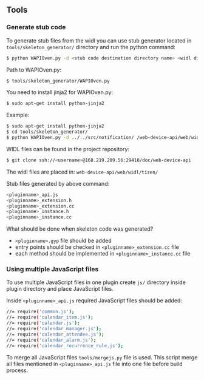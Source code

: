 ## Tools

### Generate stub code

To generate stub files from the widl you can use stub generator located in
```tools/skeleton_generator/``` directory and run the python command:

```sh
$ python WAPIOven.py -d <stub code destination directory name> <widl directory/pluginname>.widl
```

Path to WAPIOven.py:
```sh
$ tools/skeleton_generator/WAPIOven.py
```

You need to install jinja2 for WAPIOven.py:
```sh
$ sudo apt-get install python-jinja2
```

Example:
```sh
$ sudo apt-get install python-jinja2
$ cd tools/skeleton_generator/
$ python WAPIOven.py -d ../../src/notification/ /web-device-api/web/widl/tizen/notification.widl
```

WIDL files can be found in the project repository:

```sh
$ git clone ssh://<username>@168.219.209.56:29418/doc/web-device-api
```

The widl files are placed in: ```web-device-api/web/widl/tizen/```

Stub files generated by above command:

```sh
<pluginname>_api.js
<pluginname>_extension.h
<pluginname>_extension.cc
<pluginname>_instance.h
<pluginname>_instance.cc
```

What should be done when skeleton code was generated?
- ```<pluginname>.gyp``` file should be added
- entry points should be checked in ```<pluginname>_extension.cc``` file
- each method should be implemented in ```<pluginname>_instance.cc``` file

### Using multiple JavaScript files

To use multiple JavaScript files in one plugin create ```js/``` directory inside
plugin directory and place JavaScript files.

Inside ```<pluginname>_api.js``` required JavaScript files should be added:
```sh
//= require('common.js');
//= require('calendar_item.js');
//= require('calendar.js');
//= require('calendar_manager.js');
//= require('calendar_attendee.js');
//= require('calendar_alarm.js');
//= require('calendar_recurrence_rule.js');
```

To merge all JavaScript files ```tools/mergejs.py``` file is used.
This script merge all files mentioned in ```<pluginname>_api.js``` file into one
file before build process.
